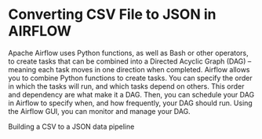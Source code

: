 # Converting CSV File to JSON in AIRFLOW

Apache Airflow uses Python functions, as well as Bash or other operators, to create tasks that can be combined into a Directed Acyclic Graph (DAG) – meaning each task moves in one direction when completed. Airflow allows you to combine Python functions to create tasks. You can specify the order in which the tasks will run, and which tasks depend on others. This order and dependency are what make it a DAG. Then, you can schedule your DAG in Airflow to specify when, and how frequently, your DAG should run. Using the Airflow GUI, you can monitor and manage your DAG. 

Building a CSV to a JSON data pipeline

